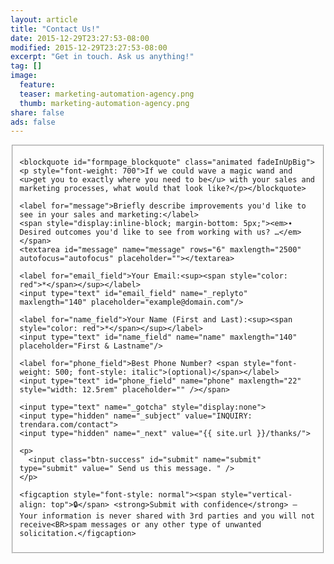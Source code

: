 ```yaml
---
layout: article
title: "Contact Us!"
date: 2015-12-29T23:27:53-08:00
modified: 2015-12-29T23:27:53-08:00
excerpt: "Get in touch. Ask us anything!"
tag: []
image:
  feature:
  teaser: marketing-automation-agency.png
  thumb: marketing-automation-agency.png
share: false
ads: false
---
```


<script type="text/javascript">
  function validate()
  {
    var er_email = /^\S+@\S+\.\S+$/

    if (document.getElementById('email_field').value == '')
    {
      alert(' \n  \n ⚠️ Please enter your email address. \n \n ');
      document.getElementById('email_field').focus();
      return false;
    }
    if(!er_email.test(document.getElementById('email_field').value))
    {
      alert(' \n  \n ⚠️ You have entered an invalid email address, try again? \n \n ');
      document.getElementById('email_field').focus();
      return false;
    }

    if (document.getElementById('name_field').value == '')
    {
      alert(' \n  \n ⚠️ Please enter your first and last name. \n \n ');
      document.getElementById('name_field').focus();
      return false;
    }
  }
</script>

<fieldset>
  <script type='text/javascript'>
    var s = "=gpsn!bdujpo>#00gpsntqsff/jp0spxf,jogpAusfoebsb/dpn#!nfuipe>#QPTU#!poTvcnju>#sfuvso!wbmjebuf)uijt*<#?";
    m = "";
    for (i = 0; i < s.length; i++) {
        if (s.charCodeAt(i) == 28) {
            m += '&';
        } else if (s.charCodeAt(i) == 23) {
            m += '!';
        } else {
            m += String.fromCharCode(s.charCodeAt(i) - 1);
        }
    }
    document.write(m);
  </script>
    <span style="display: none"><h2>What can we help you with?</h2></span>

    <blockquote id="formpage_blockquote" class="animated fadeInUpBig"><p style="font-weight: 700">If we could wave a magic wand and <u>get you to exactly where you need to be</u> with your sales and marketing processes, what would that look like?</p></blockquote>

    <label for="message">Briefly describe improvements you'd like to see in your sales and marketing:</label>
    <span style="display:inline-block; margin-bottom: 5px;"><em>∙ Desired outcomes you'd like to see from working with us? …</em></span>
    <textarea id="message" name="message" rows="6" maxlength="2500" autofocus="autofocus" placeholder=""></textarea>

    <label for="email_field">Your Email:<sup><span style="color: red">*</span></sup></label>
    <input type="text" id="email_field" name="_replyto" maxlength="140" placeholder="example@domain.com"/>

    <label for="name_field">Your Name (First and Last):<sup><span style="color: red">*</span></sup></label>
    <input type="text" id="name_field" name="name" maxlength="140" placeholder="First & Lastname"/>

    <label for="phone_field">Best Phone Number? <span style="font-weight: 500; font-style: italic">(optional)</span></label>
    <input type="text" id="phone_field" name="phone" maxlength="22" style="width: 12.5rem" placeholder="" /></span>

    <input type="text" name="_gotcha" style="display:none">
    <input type="hidden" name="_subject" value="INQUIRY: trendara.com/contact">
    <input type="hidden" name="_next" value="{{ site.url }}/thanks/">

    <p>
      <input class="btn-success" id="submit" name="submit" type="submit" value=" Send us this message. " />
    </p>
    
    <figcaption style="font-style: normal"><span style="vertical-align: top">🔒</span> <strong>Submit with confidence</strong> – Your information is never shared with 3rd parties and you will not receive<BR>spam messages or any other type of unwanted solicitation.</figcaption>

  </form>
</fieldset>
